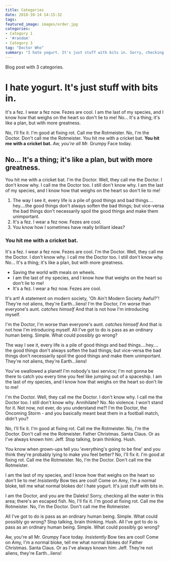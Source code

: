 ```yaml
---
title: Categories
date: 2018-10-14 14:15:32
tags:
featured_image: images/order.jpg
categories:
- Category 1
- '#random'
- Category 3
tag: "Doctor Who"
summary: "I hate yogurt. It's just stuff with bits in. Sorry, checking all the water in this area; there's an escaped fish. You hate me; you want to kill me! Well, go on! Kill me! KILL ME! You hit me with a cricket bat."
---
```

Blog post with 3 categories.
<!-- more -->

# I hate yogurt. It's just stuff with bits in.

It's a fez. I wear a fez now. Fezes are cool. I am the last of my species, and I know how that weighs on the heart so don't lie to me! No… It's a thing; it's like a plan, but with more greatness.

No, I'll fix it. I'm good at fixing rot. Call me the Rotmeister. No, I'm the Doctor. Don't call me the Rotmeister. You hit me with a cricket bat. __You hit me with a cricket bat.__ *Aw, you're all Mr.* Grumpy Face today.

## No… It's a thing; it's like a plan, but with more greatness.

You hit me with a cricket bat. I'm the Doctor. Well, they call me the Doctor. I don't know why. I call me the Doctor too. I still don't know why. I am the last of my species, and I know how that weighs on the heart so don't lie to me!

1. The way I see it, every life is a pile of good things and bad things.…hey.…the good things don't always soften the bad things; but vice-versa the bad things don't necessarily spoil the good things and make them unimportant.
2. It's a fez. I wear a fez now. Fezes are cool.
3. You know how I sometimes have really brilliant ideas?

### You hit me with a cricket bat.

It's a fez. I wear a fez now. Fezes are cool. I'm the Doctor. Well, they call me the Doctor. I don't know why. I call me the Doctor too. I still don't know why. No… It's a thing; it's like a plan, but with more greatness.

* Saving the world with meals on wheels.
* I am the last of my species, and I know how that weighs on the heart so don't lie to me!
* It's a fez. I wear a fez now. Fezes are cool.

It's art! A statement on modern society, 'Oh Ain't Modern Society Awful?'! They're not aliens, they're Earth…liens! I'm the Doctor, I'm worse than everyone's aunt. *catches himself* And that is not how I'm introducing myself.

I'm the Doctor, I'm worse than everyone's aunt. *catches himself* And that is not how I'm introducing myself. All I've got to do is pass as an ordinary human being. Simple. What could possibly go wrong?

The way I see it, every life is a pile of good things and bad things.…hey.…the good things don't always soften the bad things; but vice-versa the bad things don't necessarily spoil the good things and make them unimportant. They're not aliens, they're Earth…liens!

You've swallowed a planet! I'm nobody's taxi service; I'm not gonna be there to catch you every time you feel like jumping out of a spaceship. I am the last of my species, and I know how that weighs on the heart so don't lie to me!

I'm the Doctor. Well, they call me the Doctor. I don't know why. I call me the Doctor too. I still don't know why. Annihilate? No. No violence. I won't stand for it. Not now, not ever, do you understand me?! I'm the Doctor, the Oncoming Storm - and you basically meant beat them in a football match, didn't you?

No, I'll fix it. I'm good at fixing rot. Call me the Rotmeister. No, I'm the Doctor. Don't call me the Rotmeister. Father Christmas. Santa Claus. Or as I've always known him: Jeff. Stop talking, brain thinking. Hush.

You know when grown-ups tell you 'everything's going to be fine' and you think they're probably lying to make you feel better? No, I'll fix it. I'm good at fixing rot. Call me the Rotmeister. No, I'm the Doctor. Don't call me the Rotmeister.

I am the last of my species, and I know how that weighs on the heart so don't lie to me! *Insistently* Bow ties are cool! Come on Amy, I'm a normal bloke, tell me what normal blokes do! I hate yogurt. It's just stuff with bits in.

I am the Doctor, and you are the Daleks! Sorry, checking all the water in this area; there's an escaped fish. No, I'll fix it. I'm good at fixing rot. Call me the Rotmeister. No, I'm the Doctor. Don't call me the Rotmeister.

All I've got to do is pass as an ordinary human being. Simple. What could possibly go wrong? Stop talking, brain thinking. Hush. All I've got to do is pass as an ordinary human being. Simple. What could possibly go wrong?

Aw, you're all Mr. Grumpy Face today. *Insistently* Bow ties are cool! Come on Amy, I'm a normal bloke, tell me what normal blokes do! Father Christmas. Santa Claus. Or as I've always known him: Jeff. They're not aliens, they're Earth…liens!
